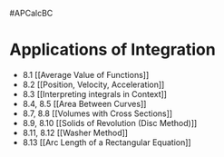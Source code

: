 #APCalcBC 
# Applications of Integration

- 8.1 [[Average Value of Functions]]
- 8.2 [[Position, Velocity, Acceleration]]
- 8.3 [[Interpreting integrals in Context]]
- 8.4, 8.5 [[Area Between Curves]]
- 8.7, 8.8 [[Volumes with Cross Sections]]
- 8.9, 8.10 [[Solids of Revolution (Disc Method)]]
- 8.11, 8.12 [[Washer Method]]
- 8.13 [[Arc Length of a Rectangular Equation]]

